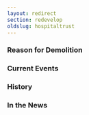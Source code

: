 ```yaml
---
layout: redirect
section: redevelop
oldslug: hospitaltrust
---
```


### Reason for Demolition


### Current Events


### History


### In the News
